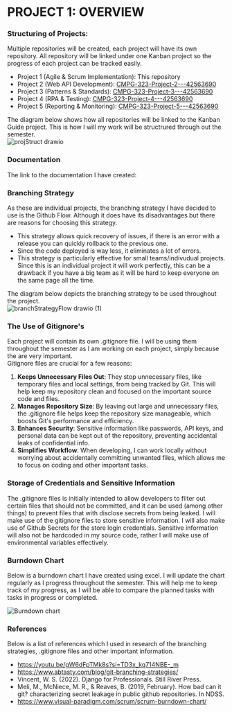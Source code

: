 # PROJECT 1: OVERVIEW

### Structuring of Projects:
Multiple repositories will be created, each project will have its own repository. All repository will be linked under one Kanban project so the progress of each project can be tracked easily.

- Project 1 (Agile & Scrum Implementation): This repository  
- Project 2 (Web API Development): [CMPG-323-Project-2---42563690 ](https://github.com/BonnieSibisi08/CMPG-323-Project-2---42563690)  
- Project 3 (Patterns & Standards): [CMPG-323-Project-3---42563690 ](https://github.com/BonnieSibisi08/CMPG-323-Project-3---42563690)   
- Project 4 (RPA & Testing): [CMPG-323-Project-4---42563690 ](https://github.com/BonnieSibisi08/CMPG-323-Project-4---42563690)   
- Project 5 (Reporting & Monitoring): [CMPG-323-Project-5---42563690 ](https://github.com/BonnieSibisi08/CMPG-323-Project-5---42563690)   

The diagram below shows how all repositories will be linked to the Kanban Guide project. This is how I will my work will be structrured through out the semester.  
![projStruct drawio](https://github.com/user-attachments/assets/a360aba5-27bd-4c83-916c-d8f22320e70f)    

### Documentation
The link to the documentation I have created:


### Branching Strategy
As these are individual projects, the branching strategy I have decided to use is the Github Flow. Although it does have its disadvantages but there are reasons for choosing this strategy.  
- This strategy allows quick recovery of issues, if there is an error with a release you can quickly rollback to the previous one.  
- Since the code deployed is way less, it eliminates a lot of errors.  
- This strategy is particularly effective for small teams/indivudual projects. Since this is an individual project it will work perfectly, this can be a drawback if you have a big team as it will be hard to keep everyone on the same page all the time.

The diagram below depicts the branching strategy to be used throughout the project.  
![branchStrategyFlow drawio (1)](https://github.com/user-attachments/assets/83eabb72-6746-4d25-b961-19b8c57b300f)   

### The Use of Gitignore's
Each project will contain its own .gitignore file. I will be using them throughout the semester as I am working on each project, simply because the are very important.  
Gitignore files are crucial for a few reasons:

1. **Keeps Unnecessary Files Out**: They stop unnecessary files, like temporary files and local settings, from being tracked by Git. This will help keep my repository clean and focused on the important source code and files.
2. **Manages Repository Size**: By leaving out large and unnecessary files, the .gitignore file helps keep the repository size manageable, which boosts Git's performance and efficiency.
3. **Enhances Security**: Sensitive information like passwords, API keys, and personal data can be kept out of the repository, preventing accidental leaks of confidential info.
4. **Simplifies Workflow**: When developing, I can work locally without worrying about accidentally committing unwanted files, which allows me to focus on coding and other important tasks.  

### Storage of Credentials and Sensitive Information
The .gitignore files is initially intended to allow developers to filter out certain files that should not be committed, and it can be used (among other things) to prevent files that with disclose secrets from being leaked. I will make use of the gitignore files to store sensitive information. I will also make use of Github Secrets for the store login credentials. Sensitive information will also not be hardcoded in my source code, rather I will make use of environmental variables effectively.

### Burndown Chart
Below is a burndown chart I have created using excel. I will update the chart regularly as I progress throughout the semester. This will help me to keep track of my progress, as I will be able to compare the planned tasks with tasks in progress or completed.  

![Burndown chart](https://github.com/user-attachments/assets/386c6810-e283-48a8-9a22-c732629c175d)  

### References
Below is a list of references which I used in research of the branching strategies, .gitignore files and other important information.

- https://youtu.be/gW6dFpTMk8s?si=TD3x_kq714NBE-_m
- https://www.abtasty.com/blog/git-branching-strategies/
- Vincent, W. S. (2022). Django for Professionals. Still River Press.
- Meli, M., McNiece, M. R., & Reaves, B. (2019, February). How bad can it git? characterizing secret leakage in public github repositories. In NDSS.
- https://www.visual-paradigm.com/scrum/scrum-burndown-chart/  

